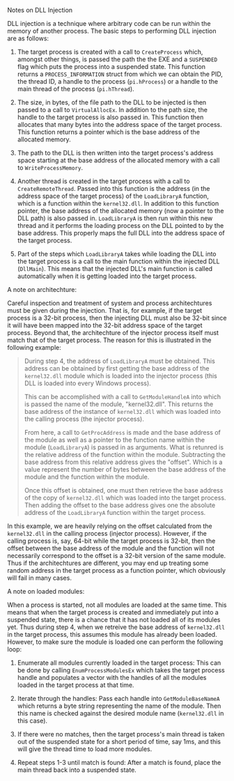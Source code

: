 Notes on DLL Injection

DLL injection is a technique where arbitrary code can be run within the memory of another process. The basic steps to performing DLL injection are as follows:

1. The target process is created with a call to `CreateProcess` which, amongst other things, is passed the path the the EXE and a `SUSPENDED` flag which puts the process into a suspended state. This function returns a `PROCESS_INFORMATION` struct from which we can obtain the PID, the thread ID, a handle to the process (`pi.hProcess`) or a handle to the main thread of the process (`pi.hThread`).
  
2. The size, in bytes, of the file path to the DLL to be injected is then passed to a call to `VirtualAllocEx`. In addition to the path size, the handle to the target process is also passed in. This function then allocates that many bytes into the address space of the target process. This function returns a pointer which is the base address of the allocated memory.
  
3. The path to the DLL is then written into the target process's address space starting at the base address of the allocated memory with a call to `WriteProcessMemory`.
  
4. Another thread is created in the target process with a call to `CreateRemoteThread`. Passed into this function is the address (in the address space of the target process) of the `LoadLibraryA` function, which is a function within the `kernel32.dll`. In addition to this function pointer, the base address of the allocated memory (now a pointer to the DLL path) is also passed in. `LoadLibraryA` is then run within this new thread and it performs the loading process on the DLL pointed to by the base address. This properly maps the full DLL into the address space of the target process.
  
5. Part of the steps which `LoadLibraryA` takes while loading the DLL into the target process is a call to the main function within the injected DLL (`DllMain`). This means that the injected DLL's main function is called automatically when it is getting loaded into the target process.
  

A note on architechture:

Careful inspection and treatment of system and process architechtures must be given during the injection. That is, for example, if the target process is a 32-bit process, then the injecting DLL must also be 32-bit since it will have been mapped into the 32-bit address space of the target process. Beyond that, the architechture of the injector process itself must match that of the target process. The reason for this is illustrated in the following example:

> During step 4, the address of `LoadLibraryA` must be obtained. This address can be obtained by first getting the base address of the `kernel32.dll` module which is loaded into the injector process (this DLL is loaded into every Windows process).
> 
> This can be accomplished with a call to `GetModuleHandleA` into which is passed the name of the module, "kernel32.dll". This returns the base address of the instance of `kernel32.dll` which was loaded into the calling process (the injector process).
> 
> From here, a call to `GetProcAddress` is made and the base address of the module as well as a pointer to the function name within the module (`LoadLibraryA`) is passed in as arguments. What is retunred is the relative address of the function within the module. Subtracting the base address from this relative address gives the "offset". Which is a value represent the number of bytes between the base address of the module and the function within the module.
> 
> Once this offset is obtained, one must then retrieve the base address of the copy of `kernel32.dll` which was loaded into the target process. Then adding the offset to the base address gives one the absolute address of the `LoadLibraryA` function within the target process.

In this example, we are heavily relying on the offset calculated from the `kernel32.dll` in the calling process (injector process). However, if the calling process is, say, 64-bit while the target process is 32-bit, then the offset between the base address of the module and the function will not necessarily correspond to the offset is a 32-bit version of the same module. Thus if the architechtures are different, you may end up treating some random address in the target process as a function pointer, which obviously will fail in many cases.

A note on loaded modules:

When a process is started, not all modules are loaded at the same time. This means that when the target process is created and immediately put into a suspended state, there is a chance that it has not loaded all of its modules yet. Thus during step 4, when we retreive the base address of `kernel32.dll` in the target process, this assumes this module has already been loaded. However, to make sure the module is loaded one can perform the following loop:

1. Enumerate all modules currently loaded in the target process: This can be done by calling `EnumProcessModulesEx` which takes the target process handle and populates a vector with the handles of all the modules loaded in the target process at that time.
  
2. Iterate through the handles: Pass each handle into `GetModuleBaseNameA` which returns a byte string representing the name of the module. Then this name is checked against the desired module name (`kernel32.dll` in this case).
  
3. If there were no matches, then the target process's main thread is taken out of the suspended state for a short period of time, say 1ms, and this will give the thread time to load more modules.
  
4. Repeat steps 1-3 until match is found: After a match is found, place the main thread back into a suspended state.
